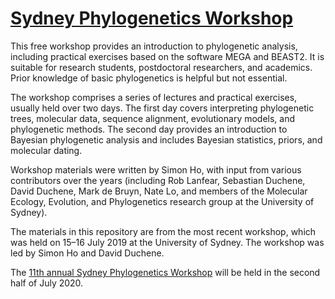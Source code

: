 # [Sydney Phylogenetics Workshop](https://meep.sydney.edu.au/workshops/)

This free workshop provides an introduction to phylogenetic analysis, including practical exercises based on the software MEGA and BEAST2. It is suitable for research students, postdoctoral researchers, and academics. Prior knowledge of basic phylogenetics is helpful but not essential. 

The workshop comprises a series of lectures and practical exercises, usually held over two days. The first day covers interpreting phylogenetic trees, molecular data, sequence alignment, evolutionary models, and phylogenetic methods. The second day provides an introduction to Bayesian phylogenetic analysis and includes Bayesian statistics, priors, and molecular dating.

Workshop materials were written by Simon Ho, with input from various contributors over the years (including Rob Lanfear, Sebastian Duchene, David Duchene, Mark de Bruyn, Nate Lo, and members of the Molecular Ecology, Evolution, and Phylogenetics research group at the University of Sydney).

The materials in this repository are from the most recent workshop, which was held on 15–16 July 2019 at the University of Sydney. The workshop was led by Simon Ho and David Duchene. 

The [11th annual Sydney Phylogenetics Workshop](https://meep.sydney.edu.au/workshops/) will be held in the second half of July 2020. 
